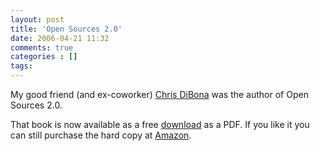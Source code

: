 ```yaml
---
layout: post
title: 'Open Sources 2.0'
date: 2006-04-21 11:32
comments: true
categories : []
tags:
---
```

My good friend (and ex-coworker) <a href="http://dibona.com">Chris DiBona</a> was the author of Open Sources 2.0.

That book is now available as a free <a href="http://www.archive.org/details/opensources2.000diborich">download</a> as a PDF. If you like it you can still purchase the hard copy at <a href="http://www.amazon.com/gp/product/0596008023/sr=8-1/qid=1145647867/ref=pd_bbs_1/002-2156482-0840829?%5Fencoding=UTF8">Amazon</a>.

